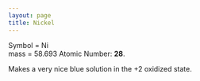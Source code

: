 ```yaml
---
layout: page
title: Nickel
---
```


Symbol = Ni  
mass = 58.693 
Atomic Number: **28**. 

Makes a very nice blue solution in the +2 oxidized state.
